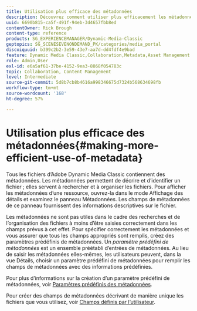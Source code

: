 ```yaml
---
title: Utilisation plus efficace des métadonnées
description: Découvrez comment utiliser plus efficacement les métadonnées dans Adobe Dynamic Media Classic.
uuid: 6690b815-ca5f-491f-94eb-3d4657fbb8ed
contentOwner: Rick Brough
content-type: reference
products: SG_EXPERIENCEMANAGER/Dynamic-Media-Classic
geptopics: SG_SCENESEVENONDEMAND_PK/categories/media_portal
discoiquuid: b399c2b2-3e59-43e7-aa7d-dd4fdf4e9bad
feature: Dynamic Media Classic,Collaboration,Metadata,Asset Management
role: Admin,User
exl-id: e6a5af61-37be-4152-9ea3-8868f054783c
topic: Collaboration, Content Management
level: Intermediate
source-git-commit: 5d8b7cb8b4616a998346675d7324b568634698fb
workflow-type: tm+mt
source-wordcount: '168'
ht-degree: 57%

---
```


# Utilisation plus efficace des métadonnées{#making-more-efficient-use-of-metadata}

Tous les fichiers d’Adobe Dynamic Media Classic contiennent des métadonnées. Les métadonnées permettent de décrire et d’identifier un fichier ; elles servent à rechercher et à organiser les fichiers. Pour afficher les métadonnées d’une ressource, ouvrez-la dans le mode Affichage des détails et examinez le panneau Métadonnées. Les champs de métadonnées de ce panneau fournissent des informations descriptives sur le fichier.

Les métadonnées ne sont pas utiles dans le cadre des recherches et de l’organisation des fichiers à moins d’être saisies correctement dans les champs prévus à cet effet. Pour spécifier correctement les métadonnées et vous assurer que tous les champs appropriés sont remplis, créez des paramètres prédéfinis de métadonnées. Un *paramètre prédéfini de métadonnées* est un ensemble préétabli d’entrées de métadonnées. Au lieu de saisir les métadonnées elles-mêmes, les utilisateurs peuvent, dans la vue Détails, choisir un paramètre prédéfini de métadonnées pour remplir les champs de métadonnées avec des informations prédéfinies.

Pour plus d’informations sur la création d’un paramètre prédéfini de métadonnées, voir [Paramètres prédéfinis des métadonnées](application-setup.md#metadata_presets).

Pour créer des champs de métadonnées décrivant de manière unique les fichiers que vous utilisez, voir [Champs définis par l’utilisateur](application-setup.md#user_defined_fields).
